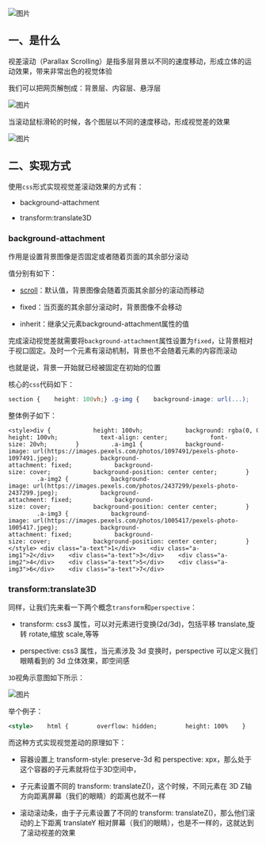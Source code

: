 ![图片](https://img-blog.csdnimg.cn/img_convert/110d56b0dd1d9c5b5c947e4987b1d416.png)

## 一、是什么

视差滚动（Parallax Scrolling）是指多层背景以不同的速度移动，形成立体的运动效果，带来非常出色的视觉体验

我们可以把网页解刨成：背景层、内容层、悬浮层

![图片](https://img-blog.csdnimg.cn/img_convert/f4c9f3751218a1e05331c293c123fe95.png)

当滚动鼠标滑轮的时候，各个图层以不同的速度移动，形成视觉差的效果

![图片](https://img-blog.csdnimg.cn/img_convert/15c7726c1d351281ad327e65f9a27f29.gif)

## 二、实现方式

使用`css`形式实现视觉差滚动效果的方式有：

-   background-attachment
    
-   transform:translate3D
    

### background-attachment

作用是设置背景图像是否固定或者随着页面的其余部分滚动

值分别有如下：

-   [scroll](https://so.csdn.net/so/search?q=scroll&spm=1001.2101.3001.7020)：默认值，背景图像会随着页面其余部分的滚动而移动
    
-   fixed：当页面的其余部分滚动时，背景图像不会移动
    
-   inherit：继承父元素background-attachment属性的值
    

完成滚动视觉差就需要将`background-attachment`属性设置为`fixed`，让背景相对于视口固定。及时一个元素有滚动机制，背景也不会随着元素的内容而滚动

也就是说，背景一开始就已经被固定在初始的位置

核心的`css`代码如下：

```css
section {    height: 100vh;} .g-img {    background-image: url(...);    background-attachment: fixed;    background-size: cover;    background-position: center center;}
```

整体例子如下：

```cobol
<style>div {            height: 100vh;            background: rgba(0, 0, 0, .7);            color: #fff;            line-height: 100vh;            text-align: center;            font-size: 20vh;        }         .a-img1 {            background-image: url(https://images.pexels.com/photos/1097491/pexels-photo-1097491.jpeg);            background-attachment: fixed;            background-size: cover;            background-position: center center;        }         .a-img2 {            background-image: url(https://images.pexels.com/photos/2437299/pexels-photo-2437299.jpeg);            background-attachment: fixed;            background-size: cover;            background-position: center center;        }         .a-img3 {            background-image: url(https://images.pexels.com/photos/1005417/pexels-photo-1005417.jpeg);            background-attachment: fixed;            background-size: cover;            background-position: center center;        }</style> <div class="a-text">1</div>    <div class="a-img1">2</div>    <div class="a-text">3</div>    <div class="a-img2">4</div>    <div class="a-text">5</div>    <div class="a-img3">6</div>    <div class="a-text">7</div>
```

### transform:translate3D

同样，让我们先来看一下两个概念`transform`和`perspective`：

-   transform: css3 属性，可以对元素进行变换(2d/3d)，包括平移 translate,旋转 rotate,缩放 scale,等等
    
-   perspective: css3 属性，当元素涉及 3d 变换时，perspective 可以定义我们眼睛看到的 3d 立体效果，即空间感
    

`3D`视角示意图如下所示：

![图片](https://img-blog.csdnimg.cn/img_convert/d98d64dc2ee686c112e76c1a850f9eed.png)

举个例子：

```xml
<style>    html {        overflow: hidden;        height: 100%    }     body {        /* 视差元素的父级需要3D视角 */        perspective: 1px;        transform-style: preserve-3d;         height: 100%;        overflow-y: scroll;        overflow-x: hidden;    }    #app{        width: 100vw;        height:200vh;        background:skyblue;        padding-top:100px;    }    .one{        width:500px;        height:200px;        background:#409eff;        transform: translateZ(0px);        margin-bottom: 50px;    }    .two{        width:500px;        height:200px;        background:#67c23a;        transform: translateZ(-1px);        margin-bottom: 150px;    }    .three{        width:500px;        height:200px;        background:#e6a23c;        transform: translateZ(-2px);        margin-bottom: 150px;    }</style><div id="app">    <div class="one">one</div>    <div class="two">two</div>    <div class="three">three</div></div>
```

而这种方式实现视觉差动的原理如下：

-   容器设置上 transform-style: preserve-3d 和 perspective: xpx，那么处于这个容器的子元素就将位于3D空间中，
    
-   子元素设置不同的 transform: translateZ()，这个时候，不同元素在 3D Z轴方向距离屏幕（我们的眼睛）的距离也就不一样
    
-   滚动滚动条，由于子元素设置了不同的 transform: translateZ()，那么他们滚动的上下距离 translateY 相对屏幕（我们的眼睛），也是不一样的，这就达到了滚动视差的效果